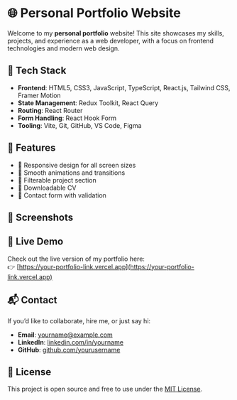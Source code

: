 # 🌐 Personal Portfolio Website

Welcome to my **personal portfolio** website! This site showcases my skills, projects, and experience as a web developer, with a focus on frontend technologies and modern web design.

## 🚀 Tech Stack

- **Frontend**: HTML5, CSS3, JavaScript, TypeScript, React.js, Tailwind CSS, Framer Motion
- **State Management**: Redux Toolkit, React Query
- **Routing**: React Router
- **Form Handling**: React Hook Form
- **Tooling**: Vite, Git, GitHub, VS Code, Figma

## 📁 Features

- 🔹 Responsive design for all screen sizes
- 🔹 Smooth animations and transitions
- 🔹 Filterable project section
- 🔹 Downloadable CV
- 🔹 Contact form with validation

## 📸 Screenshots

<!-- Add screenshots here if you have them -->
<!-- ![Screenshot](./screenshot.png) -->

## 📍 Live Demo

Check out the live version of my portfolio here:  
👉 [https://your-portfolio-link.vercel.app](https://your-portfolio-link.vercel.app)

## 📬 Contact

If you’d like to collaborate, hire me, or just say hi:

- **Email**: yourname@example.com  
- **LinkedIn**: [linkedin.com/in/yourname](https://linkedin.com/in/yourname)  
- **GitHub**: [github.com/yourusername](https://github.com/yourusername)

## 📝 License

This project is open source and free to use under the [MIT License](LICENSE).
